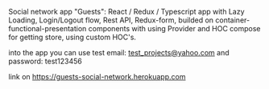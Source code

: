 Social network app "Guests":
React / Redux / Typescript app with Lazy Loading,
Login/Logout flow, Rest API, Redux-form,
builded on container-functional-presentation components with using Provider and HOC compose for getting store,
using custom HOC's.

into the app you can use test email: test_projects@yahoo.com
and password: test123456

link on https://guests-social-network.herokuapp.com
